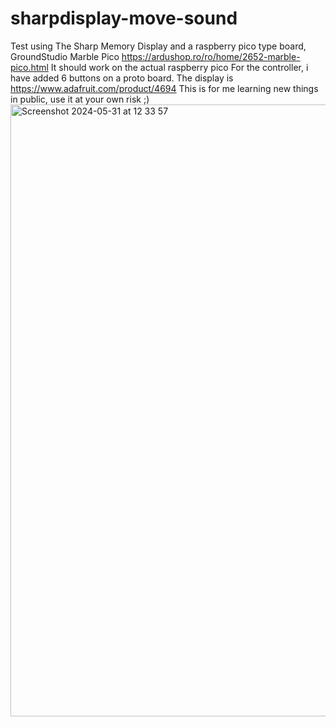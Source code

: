 # sharpdisplay-move-sound
Test using The Sharp Memory Display and a raspberry pico type board, GroundStudio Marble Pico https://ardushop.ro/ro/home/2652-marble-pico.html
It should work on the actual raspberry pico
For the controller, i have added 6 buttons on a proto board.
The display is https://www.adafruit.com/product/4694
This is for me learning new things in public, use it at your own risk ;)
<img width="979" alt="Screenshot 2024-05-31 at 12 33 57" src="https://github.com/cosmindolha/sharpdisplay-move-sound/assets/6067826/e14ec845-c667-4cd1-8a66-04a1568e1dbf">

